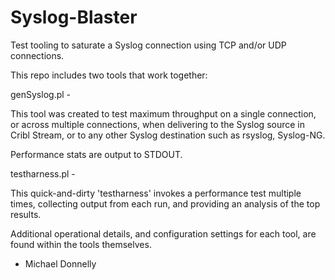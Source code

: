 # Syslog-Blaster
Test tooling to saturate a Syslog connection using TCP and/or UDP connections.

This repo includes two tools that work together:

genSyslog.pl - 

This tool was created to test maximum throughput on a single connection, or
across multiple connections, when delivering to the Syslog source in 
Cribl Stream, or to any other Syslog destination such as rsyslog, Syslog-NG.

Performance stats are output to STDOUT.

testharness.pl -

This quick-and-dirty 'testharness' invokes a performance test multiple times,
collecting output from each run, and providing an analysis of the top results.


Additional operational details, and configuration settings for each tool, are
found within the tools themselves.

- Michael Donnelly

